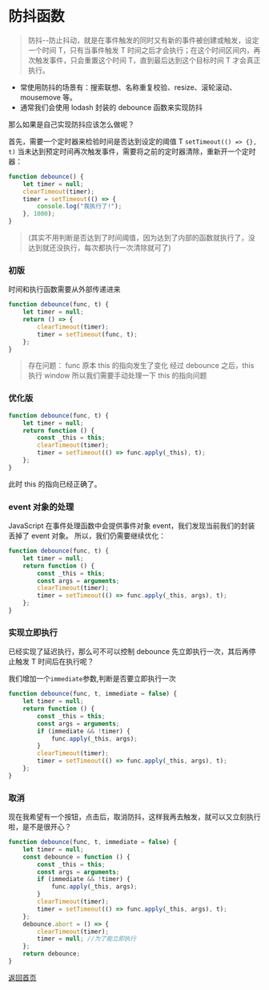 # 防抖函数

> 防抖--防止抖动，就是在事件触发的同时又有新的事件被创建或触发，设定一个时间 T，只有当事件触发 T 时间之后才会执行；在这个时间区间内，再次触发事件，只会重置这个时间 T，直到最后达到这个目标时间 T 才会真正执行。

-   常使用防抖的场景有：搜索联想、名称重复校验、resize、滚轮滚动、mousemove 等。
-   通常我们会使用 lodash 封装的 debounce 函数来实现防抖

那么如果是自己实现防抖应该怎么做呢？

首先，需要一个定时器来检验时间是否达到设定的阈值 T
`setTimeout(() => {}, t)`
当未达到预定时间再次触发事件，需要将之前的定时器清除，重新开一个定时器：

```js
function debounce() {
    let timer = null;
    clearTimeout(timer);
    timer = setTimeout(() => {
        console.log("我执行了!");
    }, 1000);
}
```

> (其实不用判断是否达到了时间阈值，因为达到了内部的函数就执行了，没达到就还没执行，每次都执行一次清除就可了)

### 初版

时间和执行函数需要从外部传递进来

```js
function debounce(func, t) {
    let timer = null;
    return () => {
        clearTimeout(timer);
        timer = setTimeout(func, t);
    };
}
```

> 存在问题： func 原本 this 的指向发生了变化
> 经过 debounce 之后，this 执行 window
> 所以我们需要手动处理一下 this 的指向问题

### 优化版

```js
function debounce(func, t) {
    let timer = null;
    return function () {
        const _this = this;
        clearTimeout(timer);
        timer = setTimeout(() => func.apply(_this), t);
    };
}
```

此时 this 的指向已经正确了。

### event 对象的处理

JavaScript 在事件处理函数中会提供事件对象 event，我们发现当前我们的封装丢掉了 event 对象。
所以，我们仍需要继续优化：

```js
function debounce(func, t) {
    let timer = null;
    return function () {
        const _this = this;
        const args = arguments;
        clearTimeout(timer);
        timer = setTimeout(() => func.apply(_this, args), t);
    };
}
```

### 实现立即执行

已经实现了延迟执行，那么可不可以控制 debounce 先立即执行一次，其后再停止触发 T 时间后在执行呢？

我们增加一个`immediate`参数,判断是否要立即执行一次

```js
function debounce(func, t, immediate = false) {
    let timer = null;
    return function () {
        const _this = this;
        const args = arguments;
        if (immediate && !timer) {
            func.apply(_this, args);
        }
        clearTimeout(timer);
        timer = setTimeout(() => func.apply(_this, args), t);
    };
}
```

### 取消

现在我希望有一个按钮，点击后，取消防抖，这样我再去触发，就可以又立刻执行啦，是不是很开心？

```js
function debounce(func, t, immediate = false) {
    let timer = null;
    const debounce = function () {
        const _this = this;
        const args = arguments;
        if (immediate && !timer) {
            func.apply(_this, args);
        }
        clearTimeout(timer);
        timer = setTimeout(() => func.apply(_this, args), t);
    };
    debounce.abort = () => {
        clearTimeout(timer);
        timer = null; //为了能立即执行
    };
    return debounce;
}
```


[返回首页](/)